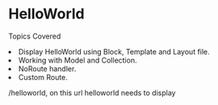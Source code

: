 # HelloWorld
Topics Covered

<li> Display HelloWorld using Block, Template and Layout file.
<li> Working with Model and Collection.
<li> NoRoute handler.
<li> Custom Route.
 
  <storefront-url>/helloworld, on this url helloworld needs to display
